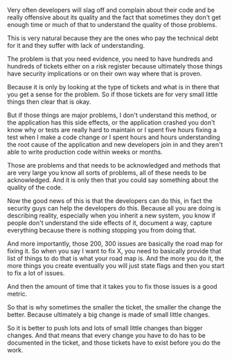Very often developers will slag off and complain about their code and be really offensive about its quality and the fact that sometimes they don't get enough time or much of that to understand the quality of those problems.

This is very natural because they are the ones who pay the technical debt for it and they suffer with lack of understanding.

The problem is that you need evidence, you need to have hundreds and hundreds of tickets either on a risk register because ultimately those things have security implications or on their own way where that is proven.

Because it is only by looking at the type of tickets and what is in there that you get a sense for the problem. So if those tickets are for very small little things then clear that is okay.

But if those things are major problems, I don't understand this method, or the application has this side effects, or the application crashed you don't know why or tests are really hard to maintain or I spent five hours fixing a test when I make a code change or I spent hours and hours understanding the root cause of the application and new developers join in and they aren't able to write production code within weeks or months.

Those are problems and that needs to be acknowledged and methods that are very large you know all sorts of problems, all of these needs to be acknowledged. And it is only then that you could say something about the quality of the code.

Now the good news of this is that the developers can do this, in fact the security guys can help the developers do this. Because all you are doing is describing reality, especially when you inherit a new system, you know if people don't understand the side effects of it, document a way, capture everything because there is nothing stopping you from doing that.

And more importantly, those 200, 300 issues are basically the road map for fixing it. So when you say I want to fix X, you need to basically provide that list of things to do that is what your road map is. And the more you do it, the more things you create eventually you will just state flags and then you start to fix a lot of issues.

And then the amount of time that it takes you to fix those issues is a good metric.

So that is why sometimes the smaller the ticket, the smaller the change the better. Because ultimately a big change is made of small little changes. 

So it is better to push lots and lots of small little changes than bigger changes. And that means that every change you have to do has to be documented in the ticket, and those tickets have to exist before you do the work. 
